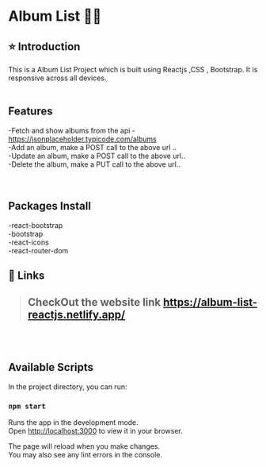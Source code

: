 # Album List  🚀🚀

## ⭐ Introduction

This is a Album List Project which is built using Reactjs ,CSS  , Bootstrap. It is responsive across all devices.
<br/>
<br/>

## Features
-Fetch and show albums from the api - https://jsonplaceholder.typicode.com/albums<br/>
-Add an album, make a POST call to the above url ..<br/>
-Update an album, make a POST call to the above url..<br/>
-Delete the album, make a PUT call to the above url..<br/>
<br/>
<br/>

## Packages Install
-react-bootstrap<br/>
-bootstrap<br/>
-react-icons<br/>
-react-router-dom<br />



## 🔗 Links
> ## CheckOut the website link https://album-list-reactjs.netlify.app/
<br/>
<br/>



## Available Scripts

In the project directory, you can run:

### `npm start`

Runs the app in the development mode.\
Open [http://localhost:3000](http://localhost:3000) to view it in your browser.

The page will reload when you make changes.\
You may also see any lint errors in the console.
